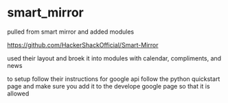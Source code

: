 # smart_mirror
pulled from smart mirror and added modules 

https://github.com/HackerShackOfficial/Smart-Mirror

used their layout and broek it into modules with calendar, compliments, and news

to setup follow their instructions
for google api follow the python quickstart page and make sure you add it to the develope google page so that it is allowed
